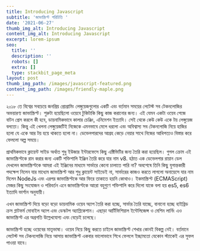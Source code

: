 ```yaml
---
title: Introducing Javascript
subtitle: 'জাভাস্ক্রিপ্ট পরিচিতি '
date: '2021-06-27'
thumb_img_alt: Introducing Javascript
content_img_alt: Introducing Javascript
excerpt: lorem-ipsum
seo:
  title: ''
  description: ''
  robots: []
  extra: []
  type: stackbit_page_meta
layout: post
thumb_img_path: /images/javascript-featured.png
content_img_path: /images/friendly-maple.png
---
```

২০১৮ তে বিশ্বের সবচেয়ে জনপ্রিয় প্রোগ্রামিং লেঙ্গুয়েজগুলোর একটি এবং বর্তমান সময়ের লেটেস্ট সব টেকনলোজির অভয়ারণ্য জাভাস্ক্রিপ্ট। শুরুটা হয়েছিলো ওয়েবে টুকিটাকি কিছু কাজ করানোর জন্য। এই যেমন একটা ওয়েব পেজে বাটন প্রেস করলে কী হবে, ডায়নামিকভাবে কালার চেঞ্জিং, এনিমেশন ইত্যাদি। সেই থেকে কেউ কেউ একে টয় লেঙ্গুয়েজ বলতো। কিন্তু এই খেলনা লেঙ্গুয়েজটিই নিজেকে এমনভাবে মেলে ধরলো এবং অবিশ্বাস্য সব টেকনলোজি নিয়ে হাজির হলো যে একে আর টয় হয়ে থাকতে হলো না। ডেভেলপারদের আগ্রহ কেড়ে নেয়ার সাথে নিজের আধিপত্যও বিস্তার করে ফেললো অল্প সময়ে।

প্রাথমিকভাবে ক্লায়েন্ট সাইড অর্থাত শুধু ইউজার ইন্টারফেসে কিছু এক্টিভিটির জন্য তৈরি করা হয়েছিল। গুগল ক্রোম এই জাভাস্ক্রিপ্টকে রান করার জন্য একটি শক্তিশালি ইঞ্জিন তৈরি করে যার নাম v8. হঠাত এক ডেভেলপার রায়ান ডেল দেখলেন জাভাস্ক্রিপ্টকে আমরা এই ইঞ্জিনের মাধ্যমে সার্ভারে কেনো চালাতে পারি না? অবশেষে তিনি কিছু  যুগান্তকারী পদক্ষেপ নিলেন যার মাধ্যেম জাভাস্ক্রিপ্ট আর শুধু ক্লায়েন্ট সাইডেই না, সার্ভারের কাজও করতে লাগলো অনায়েসে যার নাম দিলেন NodeJs এবং এরপর জাভাস্ক্রিপ্টকে আর ফিরে তাকাতে হয়নি কোথাও। ইকমাস্ক্রিপ্ট (ECMAScript) মেজর কিছু সংযোজন ও পরিবর্তন এনে জাভাস্ক্রিপ্টকে আরো বহুগুণে শক্তিশালি করে দিলো যাকে বলা হয় es5, es6 ইত্যাদি ভার্শান অনুযায়ী।

এখন জাভাস্ক্রিপ্ট দিয়ে বড়ো বড়ো ডায়নামিক ওয়েব অ্যাপ তৈরি করা হচ্ছে, সার্ভার তৈরি যাচ্ছে, বানানো হচ্ছে হাইব্রিড ক্রস প্লাটফর্ম মোবাইল অ্যাপ এবং ডেস্কটপ অ্যাপ্লিকেশান। এছাড়া আর্টিফিশিয়াল ইন্টেলিজেন্স ও মেশিন লার্নিং এও জাভাস্ক্রিপ্ট এর অগ্রগতি উল্লেখযোগ্য এবং বেড়েই চলেছে।

জাভাস্ক্রিপ্ট হচ্ছে ওয়েবের মাতৃভাষা। ওয়েব নিয়ে কিছু করতে চাইলে জাভাস্ক্রিপ্ট শেখার কোনই বিকল্প নেই। বর্তমানে লেটেস্ট সব টেকনলোজি নিয়ে আসায় জাভাস্ক্রিপ্ট একবার ভালোভাবে শিখে ফেললে ইচ্ছামতো যেকোন স্ট্যাকেই এর সুফল পাওয়া যাবে।
